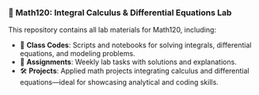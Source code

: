 
### 📘 Math120: Integral Calculus & Differential Equations Lab  
This repository contains all lab materials for Math120, including:

- 🧮 **Class Codes**: Scripts and notebooks for solving integrals, differential equations, and modeling problems.
- 📂 **Assignments**: Weekly lab tasks with solutions and explanations.
- 🛠️ **Projects**: Applied math projects integrating calculus and differential equations—ideal for showcasing analytical and coding skills.

